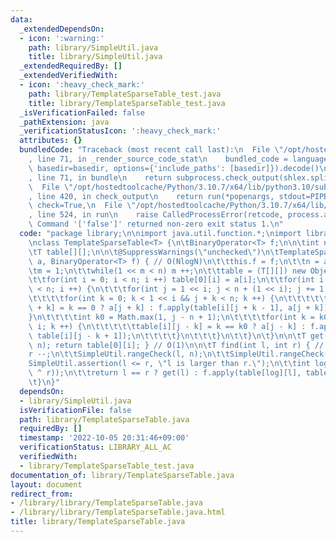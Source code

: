 ```yaml
---
data:
  _extendedDependsOn:
  - icon: ':warning:'
    path: library/SimpleUtil.java
    title: library/SimpleUtil.java
  _extendedRequiredBy: []
  _extendedVerifiedWith:
  - icon: ':heavy_check_mark:'
    path: library/TemplateSparseTable_test.java
    title: library/TemplateSparseTable_test.java
  _isVerificationFailed: false
  _pathExtension: java
  _verificationStatusIcon: ':heavy_check_mark:'
  attributes: {}
  bundledCode: "Traceback (most recent call last):\n  File \"/opt/hostedtoolcache/Python/3.10.7/x64/lib/python3.10/site-packages/onlinejudge_verify/documentation/build.py\"\
    , line 71, in _render_source_code_stat\n    bundled_code = language.bundle(stat.path,\
    \ basedir=basedir, options={'include_paths': [basedir]}).decode()\n  File \"/opt/hostedtoolcache/Python/3.10.7/x64/lib/python3.10/site-packages/onlinejudge_verify/languages/user_defined.py\"\
    , line 71, in bundle\n    return subprocess.check_output(shlex.split(command))\n\
    \  File \"/opt/hostedtoolcache/Python/3.10.7/x64/lib/python3.10/subprocess.py\"\
    , line 420, in check_output\n    return run(*popenargs, stdout=PIPE, timeout=timeout,\
    \ check=True,\n  File \"/opt/hostedtoolcache/Python/3.10.7/x64/lib/python3.10/subprocess.py\"\
    , line 524, in run\n    raise CalledProcessError(retcode, process.args,\nsubprocess.CalledProcessError:\
    \ Command '['false']' returned non-zero exit status 1.\n"
  code: "package library;\n\nimport java.util.function.*;\nimport library.SimpleUtil;\n\
    \nclass TemplateSparseTable<T> {\n\tBinaryOperator<T> f;\n\n\tint n;\n\tint m;\n\
    \tT table[][];\n\n\t@SuppressWarnings(\"unchecked\")\n\tTemplateSparseTable(T[]\
    \ a, BinaryOperator<T> f) { // O(NlogN)\n\t\tthis.f = f;\n\t\tn = a.length;\n\t\
    \tm = 1;\n\t\twhile(1 << m < n) m ++;\n\t\ttable = (T[][]) new Object[m][n];\n\
    \t\tfor(int i = 0; i < n; i ++) table[0][i] = a[i];\n\t\tfor(int i = 1; 1 << i\
    \ < n; i ++) {\n\t\t\tfor(int j = 1 << i; j < n + (1 << i); j += 1 << i + 1) {\n\
    \t\t\t\tfor(int k = 0; k < 1 << i && j + k < n; k ++) {\n\t\t\t\t\ttable[i][j\
    \ + k] = k == 0 ? a[j + k] : f.apply(table[i][j + k - 1], a[j + k]);\n\t\t\t\t\
    }\n\t\t\t\tint k0 = Math.max(1, j - n + 1);\n\t\t\t\tfor(int k = k0; k <= 1 <<\
    \ i; k ++) {\n\t\t\t\t\ttable[i][j - k] = k == k0 ? a[j - k] : f.apply(a[j - k],\
    \ table[i][j - k + 1]);\n\t\t\t\t}\n\t\t\t}\n\t\t}\n\t}\n\n\tT get(int i) { SimpleUtil.rangeCheck(i,\
    \ n); return table[0][i]; } // O(1)\n\n\tT find(int l, int r) { // O(1)\n\t\t\
    r --;\n\t\tSimpleUtil.rangeCheck(l, n);\n\t\tSimpleUtil.rangeCheck(r, n);\n\t\t\
    SimpleUtil.assertion(l <= r, \"l is larger than r.\");\n\t\tint log = Long.numberOfTrailingZeros(Integer.highestOneBit(l\
    \ ^ r));\n\t\treturn l == r ? get(l) : f.apply(table[log][l], table[log][r]);\n\
    \t}\n}"
  dependsOn:
  - library/SimpleUtil.java
  isVerificationFile: false
  path: library/TemplateSparseTable.java
  requiredBy: []
  timestamp: '2022-10-05 20:31:46+09:00'
  verificationStatus: LIBRARY_ALL_AC
  verifiedWith:
  - library/TemplateSparseTable_test.java
documentation_of: library/TemplateSparseTable.java
layout: document
redirect_from:
- /library/library/TemplateSparseTable.java
- /library/library/TemplateSparseTable.java.html
title: library/TemplateSparseTable.java
---
```

